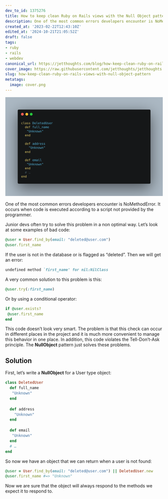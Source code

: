 ```yaml
---
dev_to_id: 1375276
title: How to keep clean Ruby on Rails views with the Null Object pattern
description: One of the most common errors developers encounter is NoMethodError. It occurs when code is...
created_at: '2023-02-22T12:43:10Z'
edited_at: '2024-10-21T21:05:52Z'
draft: false
tags:
- ruby
- rails
- webdev
canonical_url: https://jetthoughts.com/blog/how-keep-clean-ruby-on-rails-views-with-null-object-pattern/
cover_image: https://raw.githubusercontent.com/jetthoughts/jetthoughts.github.io/master/content/blog/how-keep-clean-ruby-on-rails-views-with-null-object-pattern/cover.png
slug: how-keep-clean-ruby-on-rails-views-with-null-object-pattern
metatags:
  image: cover.png
---
```


![Image description](file_0.png)

One of the most common errors developers encounter is NoMethodError. It occurs when code is executed according to a script not provided by the programmer.

Junior devs often try to solve this problem in a non optimal way. Let’s look at some examples of bad code:
```ruby
@user = User.find_by(email: "deleted@user.com")
@user.first_name
```
If the user is not in the database or is flagged as “deleted”.
Then we will get an error:
```ruby
undefined method `first_name' for nil:NilClass
```
A very common solution to this problem is this:
```ruby
@user.try(:first_name)
```
Or by using a conditional operator:
```ruby
if @user.exists?
 @user.first_name
end
```
This code doesn’t look very smart. The problem is that this check can occur in different places in the project and it is much more convenient to manage this behavior in one place. In addition, this code violates the Tell-Don’t-Ask principle. The **NullObject** pattern just solves these problems.

## Solution
First, let’s write a **NullObject** for a User type object:

```ruby
class DeletedUser
  def full_name
   "Unknown"
  end

  def address
    "Unknown"
  end
  
  def email
   "Unknown"
  end
  # …
end
```
So now we have an object that we can return when a user is not found:
```ruby
@user = User.find_by(email: "deleted@user.com") || DeletedUser.new
@user.first_name #=> "Unknown"
```
Now we are sure that the object will always respond to the methods we expect it to respond to.